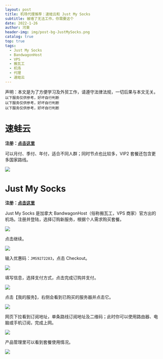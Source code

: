 ```yaml
---
layout: post
title: 机场代理推荐：速蛙云和 Just My Socks
subtitle: 被墙了无法工作，你需要这个
date: 2022-1-26
author: 河東
header-img: img/post-bg-JustMySocks.png
catalog: true
top: true
tags:
  - Just My Socks
  - BandwagonHost
  - VPS
  - 搬瓦工
  - 机场
  - 代理
  - 速蛙云
---
```


声明：本文是为了方便学习及外贸工作，请遵守法律法规，一切后果与本文无关。\
`以下服务仅供参考，好坏自行判断`\
`以下服务仅供参考，好坏自行判断`\
`以下服务仅供参考，好坏自行判断`

# 速蛙云

**注册：[点击这里](https://i.3e1w.top/Ecfr)**

可以月付、季付、年付，适合不同人群；同时节点也比较多，VIP2 套餐还包含更多国家路线。

![](https://i.imgur.com/x6mBdCq.png)

# Just My Socks

**注册：[点击这里](https://justmysocks.net/members/aff.php?aff=12029)**

Just My Socks 是加拿大 BandwagonHost（俗称搬瓦工，VPS 商家）官方出的机场。注册并登陆，选择订购新服务，根据个人需求购买套餐。

![](https://i.imgur.com/G0gKyok.png)

点击继续。

![](https://i.imgur.com/b8CjZzd.png)

输入优惠码：`JMS9272283`，点击 Checkout。

![](https://i.imgur.com/rUT5nEY.png)

填写信息，选择支付方式，点击完成订购并支付。

![](https://i.imgur.com/r81XVOD.png)

点击【我的服务】，右侧会看到已购买的服务器并点击它。

![](https://i.imgur.com/k9h53wz.png)

网页下拉看到订阅地址，单条路线订阅地址及二维码；此时你可以使用路由器、电脑或手机订阅，完成上网。

![](https://i.imgur.com/ZDCJnFg.png)

产品管理里可以看到套餐使用情况。

![](https://i.imgur.com/feBInBi.png)
